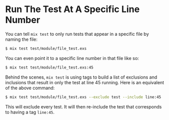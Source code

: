 # Run The Test At A Specific Line Number

You can tell `mix test` to only run tests that appear in a specific file by
naming the file:

```bash
$ mix test test/module/file_test.exs
```

You can even point it to a specific line number in that file like so:

```bash
$ mix test test/module/file_test.exs:45
```

Behind the scenes, `mix test` is using tags to build a list of exclusions
and inclusions that result in only the test at line 45 running. Here is an
equivalent of the above command:

```bash
$ mix test test/module/file_test.exs --exclude test --include line:45
```

This will exclude every test. It will then re-include the test that
corresponds to having a tag `line:45`.
